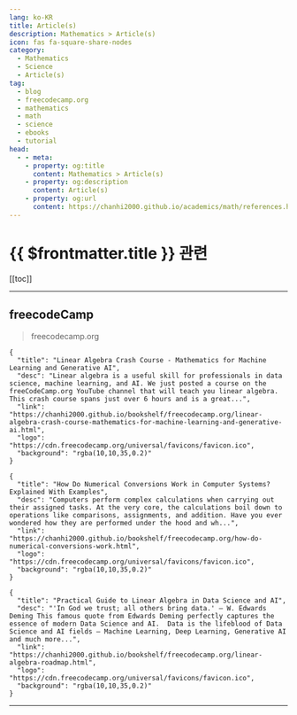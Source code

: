 ```yaml
---
lang: ko-KR
title: Article(s)
description: Mathematics > Article(s)
icon: fas fa-square-share-nodes
category: 
  - Mathematics
  - Science
  - Article(s)
tag:
  - blog
  - freecodecamp.org
  - mathematics
  - math
  - science
  - ebooks
  - tutorial
head:
  - - meta:
    - property: og:title
      content: Mathematics > Article(s)
    - property: og:description
      content: Article(s)
    - property: og:url
      content: https://chanhi2000.github.io/academics/math/references.html
---
```


# {{ $frontmatter.title }} 관련

<SiteInfo
  name="freeCodeCamp Programming Tutorials: Python, JavaScript, Git & More"
  desc="Browse thousands of programming tutorials written by experts. Learn Web Development, Data Science, DevOps, Security, and get developer career advice."
  url="https://freecodecamp.org/news/"
  logo="https://cdn.freecodecamp.org/universal/favicons/favicon.ico"
  preview="https://cdn.freecodecamp.org/platform/universal/fcc_meta_1920X1080-indigo.png"/>

[[toc]]

---

## <FontIcon icon="fa-brands fa-free-code-camp"/>freecodeCamp

> freecodecamp.org

```component VPCard
{
  "title": "Linear Algebra Crash Course - Mathematics for Machine Learning and Generative AI",
  "desc": "Linear algebra is a useful skill for professionals in data science, machine learning, and AI. We just posted a course on the freeCodeCamp.org YouTube channel that will teach you linear algebra. This crash course spans just over 6 hours and is a great...",
  "link": "https://chanhi2000.github.io/bookshelf/freecodecamp.org/linear-algebra-crash-course-mathematics-for-machine-learning-and-generative-ai.html",
  "logo": "https://cdn.freecodecamp.org/universal/favicons/favicon.ico",
  "background": "rgba(10,10,35,0.2)"
}
```

```component VPCard
{
  "title": "How Do Numerical Conversions Work in Computer Systems? Explained With Examples",
  "desc": "Computers perform complex calculations when carrying out their assigned tasks. At the very core, the calculations boil down to operations like comparisons, assignments, and addition. Have you ever wondered how they are performed under the hood and wh...",
  "link": "https://chanhi2000.github.io/bookshelf/freecodecamp.org/how-do-numerical-conversions-work.html",
  "logo": "https://cdn.freecodecamp.org/universal/favicons/favicon.ico",
  "background": "rgba(10,10,35,0.2)"
}
```

```component VPCard
{
  "title": "Practical Guide to Linear Algebra in Data Science and AI",
  "desc": "'In God we trust; all others bring data.' – W. Edwards Deming This famous quote from Edwards Deming perfectly captures the essence of modern Data Science and AI.  Data is the lifeblood of Data Science and AI fields – Machine Learning, Deep Learning, Generative AI and much more...",
  "link": "https://chanhi2000.github.io/bookshelf/freecodecamp.org/linear-algebra-roadmap.html",
  "logo": "https://cdn.freecodecamp.org/universal/favicons/favicon.ico",
  "background": "rgba(10,10,35,0.2)"
}
```

<!-- END: freecodecamp.org -->

---

<TagLinks />